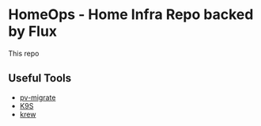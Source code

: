 # HomeOps - Home Infra Repo backed by Flux

This repo

## Useful Tools

- [pv-migrate](https://github.com/utkuozdemir/pv-migrate)
- [K9S](https://k9scli.io/)
- [krew](https://krew.sigs.k8s.io/)
